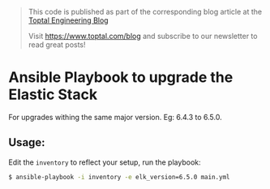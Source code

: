 > This code is published as part of the corresponding blog article at the [Toptal Engineering Blog](https://www.toptal.com/ansible/update-elastic-stack-ansible-playbooks)
>
> Visit https://www.toptal.com/blog and subscribe to our newsletter to read great posts!


# Ansible Playbook to upgrade the Elastic Stack

For upgrades withing the same major version. Eg: 6.4.3 to 6.5.0.

## Usage:

Edit the `inventory` to reflect your setup, run the playbook:

``` bash
$ ansible-playbook -i inventory -e elk_version=6.5.0 main.yml
```
